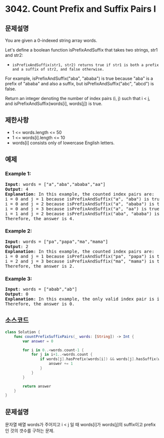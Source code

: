 # 3042. Count Prefix and Suffix Pairs I

## 문제설명
You are given a 0-indexed string array words.

Let's define a boolean function isPrefixAndSuffix that takes two strings, str1 and str2:

- ```isPrefixAndSuffix(str1, str2) returns true if str1 is both a prefix and a suffix of str2, and false otherwise.```

For example, isPrefixAndSuffix("aba", "ababa") is true because "aba" is a prefix of "ababa" and also a suffix, but isPrefixAndSuffix("abc", "abcd") is false.

Return an integer denoting the number of index pairs (i, j) such that i < j, and isPrefixAndSuffix(words[i], words[j]) is true.

## 제한사항
- 1 <= words.length <= 50
- 1 <= words[i].length <= 10
- words[i] consists only of lowercase English letters.

## 예제
### Example 1:
<pre>
<b>Input</b>: words = ["a","aba","ababa","aa"]
<b>Output</b>: 4
<b>Explanation</b>: In this example, the counted index pairs are:
i = 0 and j = 1 because isPrefixAndSuffix("a", "aba") is true.
i = 0 and j = 2 because isPrefixAndSuffix("a", "ababa") is true.
i = 0 and j = 3 because isPrefixAndSuffix("a", "aa") is true.
i = 1 and j = 2 because isPrefixAndSuffix("aba", "ababa") is true.
Therefore, the answer is 4.
</pre>

### Example 2:
<pre>
<b>Input</b>: words = ["pa","papa","ma","mama"]
<b>Output</b>: 2
<b>Explanation</b>: In this example, the counted index pairs are:
i = 0 and j = 1 because isPrefixAndSuffix("pa", "papa") is true.
i = 2 and j = 3 because isPrefixAndSuffix("ma", "mama") is true.
Therefore, the answer is 2. 
</pre>

### Example 3:
<pre>
<b>Input</b>: words = ["abab","ab"]
<b>Output</b>: 0
<b>Explanation</b>: In this example, the only valid index pair is i = 0 and j = 1, and isPrefixAndSuffix("abab", "ab") is false.
Therefore, the answer is 0.
</pre>

## 소스코드
```Swift
class Solution {
    func countPrefixSuffixPairs(_ words: [String]) -> Int {
        var answer = 0

        for i in 0..<words.count-1 {
            for j in i+1..<words.count {
                if words[j].hasPrefix(words[i]) && words[j].hasSuffix(words[i]) {
                    answer += 1
                }
            }
        }

        return answer
    }
}
```

## 문제설명
문자열 배열 words가 주어지고 i < j 일 때 words[i]가 words[j]의 suffix이고 prefix인 것의 갯수를 구하는 문제.